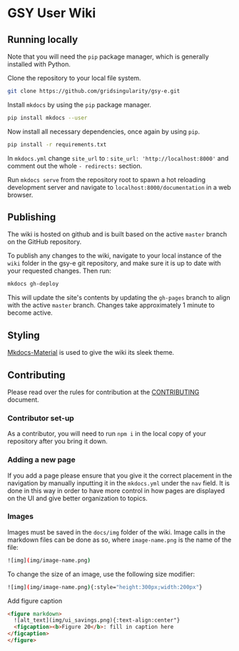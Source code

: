 # GSY User Wiki

## Running locally

Note that you will need the `pip` package manager, which is generally installed with Python.

Clone the repository to your local file system.

```bash
git clone https://github.com/gridsingularity/gsy-e.git
```

Install `mkdocs` by using the `pip` package manager.

```bash
pip install mkdocs --user
```

Now install all necessary dependencies, once again by using `pip`.

```bash
pip install -r requirements.txt
```
In `mkdocs.yml` change `site_url` to : `site_url: 'http://localhost:8000'` and comment out the whole `- redirects:` section.

Run `mkdocs serve` from the repository root to spawn a hot reloading development server and navigate to `localhost:8000/documentation` in a web browser.

## Publishing

The wiki is hosted on github and is built based on the active `master` branch on the GitHub repository.

To publish any changes to the wiki, navigate to your local instance of the `wiki` folder in the gsy-e git repository, and make sure it is up to date with your requested changes. Then run:

```bash
mkdocs gh-deploy
```

This will update the site's contents by updating the `gh-pages` branch to align with the active `master` branch. Changes take approximately 1 minute to become active.

## Styling

[Mkdocs-Material](https://squidfunk.github.io/mkdocs-material/) is used to give the wiki its sleek theme.

## Contributing

Please read over the rules for contribution at the [CONTRIBUTING](CONTRIBUTING.md) document.

### Contributor set-up

As a contributor, you will need to run `npm i` in the local copy of your repository after you bring it down.

### Adding a new page

If you add a page please ensure that you give it the correct placement in the navigation by manually inputting it in the `mkdocs.yml` under the `nav` field. It is done in this way in order to have more control in how pages are displayed on the UI and give better organization to topics.

### Images

Images must be saved in the `docs/img` folder of the wiki. Image calls in the markdown files can be done as so, where `image-name.png` is the name of the file:

```bash
![img](img/image-name.png)
```

To change the size of an image, use the following size modifier:

```bash
![img](img/image-name.png){:style="height:300px;width:200px"}
```

Add figure caption
```html
<figure markdown>
  ![alt_text](img/ui_savings.png){:text-align:center"}
  <figcaption><b>Figure 20</b>: fill in caption here
</figcaption>
</figure>
```
